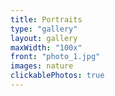 ```yaml
---
title: Portraits
type: "gallery"
layout: gallery
maxWidth: "100x"
front: "photo_1.jpg"
images: nature
clickablePhotos: true
---
```

